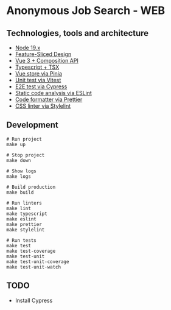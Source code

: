 # Anonymous Job Search - WEB

## Technologies, tools and architecture

- [Node 19.x](https://github.com/nodejs/node/blob/main/doc/changelogs/CHANGELOG_V19.md#)
- [Feature-Sliced Design](https://feature-sliced.design/)
- [Vue 3 + Composition API](https://vuejs.org/guide/introduction.html)
- [Typescript + TSX](https://github.com/vitejs/vite/tree/main/packages/plugin-vue-jsx)
- [Vue store via Pinia](https://pinia.vuejs.org/)
- [Unit test via Vitest](https://vitest.dev/)
- [E2E test via Cypress](https://www.cypress.io/)
- [Static code analysis via ESLint](https://eslint.org/)
- [Code formatter via Prettier](https://prettier.io/)
- [CSS linter via Stylelint](https://stylelint.io/)

## Development

```shell
# Run project
make up

# Stop project
make down

# Show logs
make logs

# Build production
make build

# Run linters
make lint
make typescript
make eslint
make prettier
make stylelint

# Run tests
make test
make test-coverage
make test-unit
make test-unit-coverage
make test-unit-watch
```

## TODO

- Install Cypress
